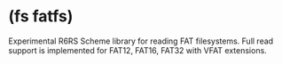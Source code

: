 # (fs fatfs)

Experimental R6RS Scheme library for reading FAT filesystems. Full
read support is implemented for FAT12, FAT16, FAT32 with VFAT
extensions.
